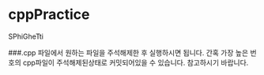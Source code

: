 # cppPractice
 SPhiGheTti

###.cpp 파일에서 원하는 파일을 주석해제한 후 실행하시면 됩니다.
간혹 가장 높은 번호의 cpp파일이 주석해제된상태로 커밋되어있을 수 있습니다. 참고하시기 바랍니다.
